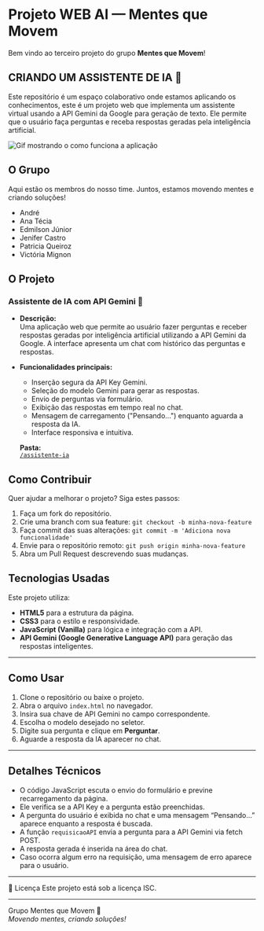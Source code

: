 # **Projeto WEB AI — Mentes que Movem**

Bem vindo ao terceiro projeto do grupo **Mentes que Movem**! 

## CRIANDO UM ASSISTENTE DE IA 🤖

Este repositório é um espaço colaborativo onde estamos aplicando os conhecimentos, este é um projeto web que implementa um assistente virtual usando a API Gemini da Google para geração de texto. Ele permite que o usuário faça perguntas e receba respostas geradas pela inteligência artificial.

![Gif mostrando o como funciona a aplicação](https://media2.giphy.com/media/v1.gitY2lkPTc5MGI3NjExNmozZG5ueDBtbm0wYmF3eWR0MnBoeDVzbG9uMWd4NDNncnBjZWZsMSZlcD12MV9pbnRlcm5hbF9naWZfYnlfaWQmY3Q9Zw/FNvsy80b2uOOhuH7lR/giphy.gif)

## O Grupo

Aqui estão os membros do nosso time. Juntos, estamos movendo mentes e criando soluções\!

  * André
  * Ana Técia 
  * Edmilson Júnior
  * Jenifer Castro 
  * Patricia Queiroz 
  *  Victória Mignon

## O Projeto

### Assistente de IA com API Gemini 🤖

* **Descrição:**  
  Uma aplicação web que permite ao usuário fazer perguntas e receber respostas geradas por inteligência artificial utilizando a API Gemini da Google. A interface apresenta um chat com histórico das perguntas e respostas.

* **Funcionalidades principais:**  
  - Inserção segura da API Key Gemini.  
  - Seleção do modelo Gemini para gerar as respostas.  
  - Envio de perguntas via formulário.  
  - Exibição das respostas em tempo real no chat.  
  - Mensagem de carregamento ("Pensando...") enquanto aguarda a resposta da IA.  
  - Interface responsiva e intuitiva.

  **Pasta:**  
  [`/assistente-ia`](https://github.com/PatQuei/Projeto-WEB-AI---Mentes-que-Movem.git)

## Como Contribuir

Quer ajudar a melhorar o projeto? Siga estes passos:

1. Faça um fork do repositório.  
2. Crie uma branch com sua feature: `git checkout -b minha-nova-feature`  
3. Faça commit das suas alterações: `git commit -m 'Adiciona nova funcionalidade'`  
4. Envie para o repositório remoto: `git push origin minha-nova-feature`  
5. Abra um Pull Request descrevendo suas mudanças.

## Tecnologias Usadas

Este projeto utiliza:

  * **HTML5** para a estrutura da página.  
  * **CSS3** para o estilo e responsividade.  
  * **JavaScript (Vanilla)** para lógica e integração com a API.  
  * **API Gemini (Google Generative Language API)** para geração das respostas inteligentes.

-----

## Como Usar

1. Clone o repositório ou baixe o projeto.  
2. Abra o arquivo `index.html` no navegador.  
3. Insira sua chave de API Gemini no campo correspondente.  
4. Escolha o modelo desejado no seletor.  
5. Digite sua pergunta e clique em **Perguntar**.  
6. Aguarde a resposta da IA aparecer no chat.

-----

## Detalhes Técnicos

- O código JavaScript escuta o envio do formulário e previne recarregamento da página.  
- Ele verifica se a API Key e a pergunta estão preenchidas.  
- A pergunta do usuário é exibida no chat e uma mensagem “Pensando...” aparece enquanto a resposta é buscada.  
- A função `requisicaoAPI` envia a pergunta para a API Gemini via fetch POST.  
- A resposta gerada é inserida na área do chat.  
- Caso ocorra algum erro na requisição, uma mensagem de erro aparece para o usuário.  

-----

📄 Licença
Este projeto está sob a licença ISC.

-----

Grupo Mentes que Movem 🧠  
*Movendo mentes, criando soluções!*



